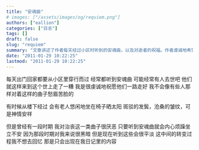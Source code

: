 ```yaml
---
title: "安魂曲"
# images: ["/assets/images/og/requiem.png"]
authors: ["eallion"]
categories: ["日志"]
tags: []
draft: false
slug: "requiem"
summary: "文章讲述了作者每天经过小区时听到的安魂曲，以及对逝者的祝福。作者虔诚地希望他们一路走好，不像其他人那样愁眉苦脸。有时候在楼下会看到老人晒太阳，他们沧桑而安详。然而，在某段时间里，作者对治丧曲很厌恶，并感到内心烦躁和不安。但现在这些音乐只是平淡无奇的存在，转变过程已成为日记中的回忆。"
date: "2011-01-29 10:22:25"
lastmod: "2011-01-29 10:22:25"
---
```


每天出门回家都要从小区里穿行而过
经常都听到安魂曲
可能经常有人去世吧
他们就这样来到这个世上走了一糟
我是很虔诚地祝愿他们一路走好
我不会像有些人那样对着这样的曲子愁眉苦脸的

有时候从楼下经过
会有老人悠闲地坐在椅子晒太阳
斑驳的发鬓，沧桑的皱纹，可是神情安祥

但是曾经有一段时期
我对治丧这一类曲子很厌恶
只要听到安魂曲就会内心烦躁坐立不安
因为那段时期对我来说很黑暗
但是现在听到这些会很平淡
这中间的转变过程我不想去回忆
那是只会出现在我日记里的内容
